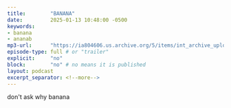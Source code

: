 ```yaml
---
title:        "BANANA"
date:         2025-01-13 10:48:00 -0500
keywords:
- banana
- ananab
mp3-url:      "https://ia804606.us.archive.org/5/items/int_archive_upload/int.mp4"
episode-type: full # or "trailer"
explicit:     "no"
block:        "no" # no means it is published
layout: podcast
excerpt_separator: <!--more-->
---
```

<!--more-->

don't ask why banana

